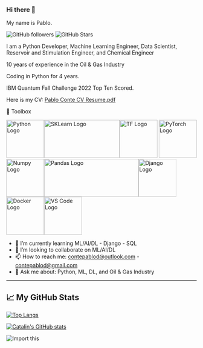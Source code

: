 ### Hi there 👋

My name is Pablo.

![GitHub followers](https://img.shields.io/github/followers/contepablod?style=social)
![GitHub Stars](https://img.shields.io/github/stars/contepablod?style=social)



I am a Python Developer, Machine Learning Engineer, Data Scientist, Reservoir and Stimulation Engineer, and Chemical Engineer

10 years of experience in the Oil & Gas Industry

Coding in Python for 4 years.

IBM Quantum Fall Challenge 2022 Top Ten Scored.

Here is my CV: [Pablo Conte CV Resume.pdf](https://github.com/contepablod/contepablod/files/10299362/Pablo.Conte.CV.Resume.pdf)


🧰 Toolbox

<img src="https://cdn.worldvectorlogo.com/logos/python-5.svg" alt="Python Logo" width="100" height="100"/><img src="https://upload.wikimedia.org/wikipedia/commons/thumb/0/05/Scikit_learn_logo_small.svg/1920px-Scikit_learn_logo_small.svg.png" alt="SKLearn Logo" width="200" height="100"/><img src="https://cdn.worldvectorlogo.com/logos/tensorflow-2.svg" alt="TF Logo" width="100" height="100"/>
<img src="https://upload.wikimedia.org/wikipedia/commons/thumb/1/10/PyTorch_logo_icon.svg/640px-PyTorch_logo_icon.svg.png" alt="PyTorch Logo" width="100" height="100"/><img src="https://cdn.worldvectorlogo.com/logos/numpy-1.svg" alt="Numpy Logo" width="100" height="100"/><img src="https://upload.wikimedia.org/wikipedia/commons/thumb/e/ed/Pandas_logo.svg/512px-Pandas_logo.svg.png?20200209204934" alt="Pandas Logo" width="250" height="100"/><img src="https://cdn.worldvectorlogo.com/logos/django.svg" alt="Django Logo" width="100" height="100"/><img src="https://cdn.worldvectorlogo.com/logos/docker.svg" alt="Docker Logo" width="100" height="100"/><img src="https://cdn.worldvectorlogo.com/logos/visual-studio-code-1.svg" alt="VS Code Logo" width="100" height="100"/>



- 🌱 I’m currently learning ML/AI/DL - Django - SQL
- 👯 I’m looking to collaborate on ML/AI/DL
- 📫 How to reach me: contepablod@outlook.com - contepablod@gmail.com
- 💬 Ask me about: Python, ML, DL, and Oil & Gas Industry


---

## &#x1f4c8; My GitHub Stats

[![Top Langs](https://github-readme-stats.vercel.app/api/top-langs/?username=<contepablod>&hide=java,html,css&theme=radical)](https://github.com/anuraghazra/github-readme-stats)

[![Catalin's GitHub stats](https://github-readme-stats.vercel.app/api?username=<contepablod>&theme=radical)](https://github.com/anuraghazra/github-readme-stats)

![Import this](https://user-images.githubusercontent.com/80008587/189157077-c6295841-69a1-4ff4-9f72-655774174ef2.jpg)


<!--
**contepablod/contepablod** is a ✨ _special_ ✨ repository because its `README.md` (this file) appears on your GitHub profile.

Here are some ideas to get you started:

- 🔭 I’m currently working on ...
- 🌱 I’m currently learning ...
- 👯 I’m looking to collaborate on ...
- 🤔 I’m looking for help with ...
- 💬 Ask me about ...
- 📫 How to reach me: ...
- 😄 Pronouns: ...
- ⚡ Fun fact: ...
-->
